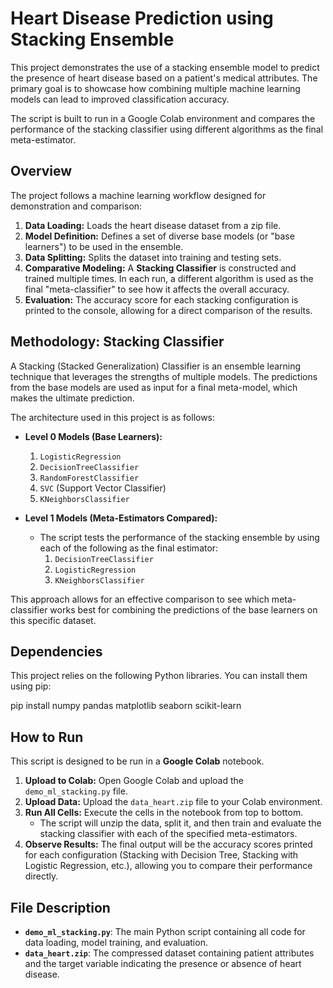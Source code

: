 # Heart Disease Prediction using Stacking Ensemble

This project demonstrates the use of a stacking ensemble model to predict the presence of heart disease based on a patient's medical attributes. The primary goal is to showcase how combining multiple machine learning models can lead to improved classification accuracy.

The script is built to run in a Google Colab environment and compares the performance of the stacking classifier using different algorithms as the final meta-estimator.

## Overview

The project follows a machine learning workflow designed for demonstration and comparison:
1.  **Data Loading:** Loads the heart disease dataset from a zip file.
2.  **Model Definition:** Defines a set of diverse base models (or "base learners") to be used in the ensemble.
3.  **Data Splitting:** Splits the dataset into training and testing sets.
4.  **Comparative Modeling:** A **Stacking Classifier** is constructed and trained multiple times. In each run, a different algorithm is used as the final "meta-classifier" to see how it affects the overall accuracy.
5.  **Evaluation:** The accuracy score for each stacking configuration is printed to the console, allowing for a direct comparison of the results.

## Methodology: Stacking Classifier

A Stacking (Stacked Generalization) Classifier is an ensemble learning technique that leverages the strengths of multiple models. The predictions from the base models are used as input for a final meta-model, which makes the ultimate prediction.

The architecture used in this project is as follows:

* **Level 0 Models (Base Learners):**
    1.  `LogisticRegression`
    2.  `DecisionTreeClassifier`
    3.  `RandomForestClassifier`
    4.  `SVC` (Support Vector Classifier)
    5.  `KNeighborsClassifier`

* **Level 1 Models (Meta-Estimators Compared):**
    * The script tests the performance of the stacking ensemble by using each of the following as the final estimator:
        1.  `DecisionTreeClassifier`
        2.  `LogisticRegression`
        3.  `KNeighborsClassifier`

This approach allows for an effective comparison to see which meta-classifier works best for combining the predictions of the base learners on this specific dataset.

## Dependencies

This project relies on the following Python libraries. You can install them using pip:

pip install numpy pandas matplotlib seaborn scikit-learn


## How to Run

This script is designed to be run in a **Google Colab** notebook.

1.  **Upload to Colab:** Open Google Colab and upload the `demo_ml_stacking.py` file.
2.  **Upload Data:** Upload the `data_heart.zip` file to your Colab environment.
3.  **Run All Cells:** Execute the cells in the notebook from top to bottom.
    * The script will unzip the data, split it, and then train and evaluate the stacking classifier with each of the specified meta-estimators.
4.  **Observe Results:** The final output will be the accuracy scores printed for each configuration (Stacking with Decision Tree, Stacking with Logistic Regression, etc.), allowing you to compare their performance directly.

## File Description

* **`demo_ml_stacking.py`**: The main Python script containing all code for data loading, model training, and evaluation.
* **`data_heart.zip`**: The compressed dataset containing patient attributes and the target variable indicating the presence or absence of heart disease.
